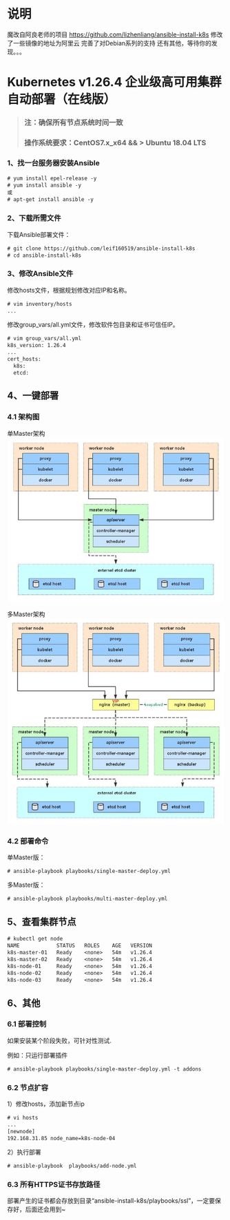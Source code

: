 # 说明
魔改自阿良老师的项目 https://github.com/lizhenliang/ansible-install-k8s
修改了一些镜像的地址为阿里云
完善了对Debian系列的支持
还有其他，等待你的发现。。。

# Kubernetes v1.26.4 企业级高可用集群自动部署（在线版）
>### 注：确保所有节点系统时间一致
>### 操作系统要求：CentOS7.x_x64 && > Ubuntu 18.04 LTS

### 1、找一台服务器安装Ansible
```
# yum install epel-release -y
# yum install ansible -y
或
# apt-get install ansible -y
```
### 2、下载所需文件

下载Ansible部署文件：

```
# git clone https://github.com/leif160519/ansible-install-k8s
# cd ansible-install-k8s
```

### 3、修改Ansible文件

修改hosts文件，根据规划修改对应IP和名称。

```
# vim inventory/hosts
...
```
修改group_vars/all.yml文件，修改软件包目录和证书可信任IP。

```
# vim group_vars/all.yml
k8s_version: 1.26.4
...
cert_hosts:
  k8s:
  etcd:
```
## 4、一键部署
### 4.1 架构图
单Master架构
![avatar](img/single-master.jpg)

多Master架构
![avatar](img/multi-master.jpg)
### 4.2 部署命令
单Master版：
```
# ansible-playbook playbooks/single-master-deploy.yml
```
多Master版：
```
# ansible-playbook playbooks/multi-master-deploy.yml
```

## 5、查看集群节点
```
# kubectl get node
NAME            STATUS   ROLES    AGE   VERSION
k8s-master-01   Ready    <none>   54m   v1.26.4
k8s-master-02   Ready    <none>   54m   v1.26.4
k8s-node-01     Ready    <none>   54m   v1.26.4
k8s-node-02     Ready    <none>   54m   v1.26.4
k8s-node-03     Ready    <none>   54m   v1.26.4
```

## 6、其他
### 6.1 部署控制
如果安装某个阶段失败，可针对性测试.

例如：只运行部署插件
```
# ansible-playbook playbooks/single-master-deploy.yml -t addons
```

### 6.2 节点扩容
1）修改hosts，添加新节点ip
```
# vi hosts
...
[newnode]
192.168.31.85 node_name=k8s-node-04
```
2）执行部署
```
# ansible-playbook  playbooks/add-node.yml
```
### 6.3 所有HTTPS证书存放路径
部署产生的证书都会存放到目录“ansible-install-k8s/playbooks/ssl”，一定要保存好，后面还会用到~

<br/>
<br/>
